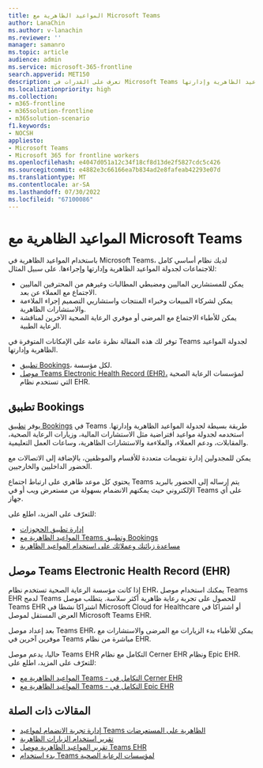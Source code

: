 ```yaml
---
title: المواعيد الظاهرية مع Microsoft Teams
author: LanaChin
ms.author: v-lanachin
ms.reviewer: ''
manager: samanro
ms.topic: article
audience: admin
ms.service: microsoft-365-frontline
search.appverid: MET150
description: تعرف على القدرات في Microsoft Teams لجدولة المواعيد الظاهرية وإدارتها.
ms.localizationpriority: high
ms.collection:
- m365-frontline
- m365solution-frontline
- m365solution-scenario
f1.keywords:
- NOCSH
appliesto:
- Microsoft Teams
- Microsoft 365 for frontline workers
ms.openlocfilehash: e4047d051a12c34f18cf8d13de2f5827cdc5c426
ms.sourcegitcommit: e4882e3c66166ea7b834ad2e8fafeab42293e07d
ms.translationtype: MT
ms.contentlocale: ar-SA
ms.lasthandoff: 07/30/2022
ms.locfileid: "67100086"
---
```

# <a name="virtual-appointments-with-microsoft-teams"></a>المواعيد الظاهرية مع Microsoft Teams

باستخدام المواعيد الظاهرية في Microsoft Teams، لديك نظام أساسي كامل للاجتماعات لجدولة المواعيد الظاهرية وإدارتها وإجراءها. على سبيل المثال:

- يمكن للمستشارين الماليين ومضبطي المطالبات وغيرهم من المحترفين الماليين الاجتماع مع العملاء عن بعد.
- يمكن لشركاء المبيعات وخبراء المنتجات واستشاريي التصميم إجراء الملاءمة والاستشارات الظاهرية.
- يمكن للأطباء الاجتماع مع المرضى أو موفري الرعاية الصحية الآخرين لمناقشة الرعاية الطبية.

توفر لك هذه المقالة نظرة عامة على الإمكانات المتوفرة في Teams لجدولة المواعيد الظاهرية وإدارتها.

- [تطبيق Bookings](#the-bookings-app)، لكل مؤسسة.
- [موصل Teams Electronic Health Record (EHR)،](#teams-electronic-health-record-ehr-connector) لمؤسسات الرعاية الصحية التي تستخدم نظام EHR.

## <a name="the-bookings-app"></a>تطبيق Bookings

يوفر [تطبيق Bookings](https://support.microsoft.com/office/what-is-bookings-42d4e852-8e99-4d8f-9b70-d7fc93973cb5) في Teams طريقة بسيطة لجدولة المواعيد الظاهرية وإدارتها. استخدمه لجدولة مواعيد افتراضية مثل الاستشارات المالية، وزيارات الرعاية الصحية، والمقابلات، ودعم العملاء، والملاءمة والاستشارات الظاهرية، وساعات العمل التعليمية.

يمكن للمجدولين إدارة تقويمات متعددة للأقسام والموظفين، بالإضافة إلى الاتصالات مع الحضور الداخليين والخارجيين.

يحتوي كل موعد ظاهري على ارتباط اجتماع Teams يتم إرساله إلى الحضور بالبريد الإلكتروني حيث يمكنهم الانضمام بسهولة من مستعرض ويب أو في Teams على أي جهاز.

للتعرّف على المزيد، اطلع على:

- [إدارة تطبيق الحجوزات](/microsoftteams/bookings-app-admin?bc=/microsoft-365/frontline/breadcrumb/toc.json&toc=/microsoft-365/frontline/toc.json)
- [المواعيد الظاهرية مع Teams وتطبيق Bookings](bookings-virtual-visits.md)
- [مساعدة زبائنك وعملائك على استخدام المواعيد الظاهرية](virtual-appointments-toolkit.md)

## <a name="teams-electronic-health-record-ehr-connector"></a>موصل Teams Electronic Health Record (EHR)

إذا كانت مؤسسة الرعاية الصحية تستخدم نظام EHR، يمكنك استخدام موصل Teams EHR لدمج Teams للحصول على تجربة رعاية ظاهرية أكثر سلاسة. يتطلب موصل Teams EHR اشتراكا نشطا في Microsoft Cloud for Healthcare أو اشتراكا في العرض المستقل لموصل Microsoft Teams EHR.

بعد إعداد موصل Teams EHR، يمكن للأطباء بدء الزيارات مع المرضى والاستشارات مع موفرين آخرين في Teams مباشرة من نظام EHR.

حاليا، يدعم موصل Teams EHR التكامل مع نظام Cerner EHR ونظام Epic EHR. للتعرّف على المزيد، اطلع على:

- [المواعيد الظاهرية مع Teams - التكامل في Cerner EHR](ehr-admin-cerner.md)
- [المواعيد الظاهرية مع Teams - التكامل في Epic EHR](ehr-admin-epic.md)

## <a name="related-articles"></a>المقالات ذات الصلة

- [إدارة تجربة الانضمام لمواعيد Teams الظاهرية على المستعرضات](browser-join.md)
- [تقرير استخدام الزيارات الظاهرية](virtual-visits-usage-report.md)
- [تقرير المواعيد الظاهرية موصل Teams EHR](ehr-connector-report.md)
- [بدء استخدام Teams لمؤسسات الرعاية الصحية](teams-in-hc.md)